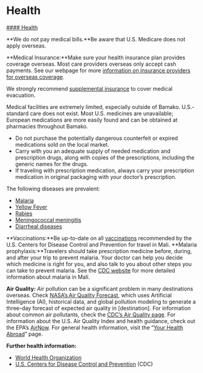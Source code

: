 # Health

[#### Health](javascript:void(0); "Health")

**We do not pay medical bills.**Be aware that U.S. Medicare does not apply overseas.

**Medical Insurance:**Make sure your health insurance plan provides coverage overseas. Most care providers overseas only accept cash payments. See our webpage for more [information on insurance providers for overseas coverage](http://travel.state.gov/content/passports/en/go/health/insurance-providers.html).

We strongly recommend [supplemental insurance](http://travel.state.gov/content/passports/english/go/health/insurance-providers.html) to cover medical evacuation.

Medical facilities are extremely limited, especially outside of Bamako. U.S.-standard care does not exist. Most U.S. medicines are unavailable; European medications are more easily found and can be obtained at pharmacies throughout Bamako.

* Do not purchase the potentially dangerous counterfeit or expired medications sold on the local market.
* Carry with you an adequate supply of needed medication and prescription drugs, along with copies of the prescriptions, including the generic names for the drugs.
* If traveling with prescription medication, always carry your prescription medication in original packaging with your doctor’s prescription.

The following diseases are prevalent:

* [Malaria](https://travel.state.gov/content/travel/en/international-travel/International-Travel-Country-Information-Pages/Mali.html#ExternalPopup)
* [Yellow Fever](https://travel.state.gov/content/travel/en/international-travel/International-Travel-Country-Information-Pages/Mali.html#ExternalPopup)
* [Rabies](https://travel.state.gov/content/travel/en/international-travel/International-Travel-Country-Information-Pages/Mali.html#ExternalPopup)
* [Meningococcal meningitis](https://travel.state.gov/content/travel/en/international-travel/International-Travel-Country-Information-Pages/Mali.html#ExternalPopup)
* [Diarrheal diseases](https://travel.state.gov/content/travel/en/international-travel/International-Travel-Country-Information-Pages/Mali.html#ExternalPopup)

**Vaccinations:**Be up-to-date on all [vaccinations](https://travel.state.gov/content/travel/en/international-travel/International-Travel-Country-Information-Pages/Mali.html#ExternalPopup) recommended by the U.S. Centers for Disease Control and Prevention for travel in Mali.  **Malaria prophylaxis:**Travelers should take prescription medicine before, during, and after your trip to prevent malaria. Your doctor can help you decide which medicine is right for you, and also talk to you about other steps you can take to prevent malaria. See the [CDC website](https://wwwnc.cdc.gov/travel/yellowbook/2020/preparing-international-travelers/yellow-fever-vaccine-and-malaria-prophylaxis-information-by-country/mali) for more detailed information about malaria in Mali.

**Air Quality:** Air pollution can be a significant problem in many destinations overseas. Check [NASA’s Air Quality Forecast](https://aeronet.gsfc.nasa.gov/new_web/aqforecast), which uses Artificial Intelligence (AI), historical data, and global pollution modeling to generate a three-day forecast of expected air quality in [destination]. For information about common air pollutants, check the [CDC’s Air Quality page](https://www.cdc.gov/air-quality/pollutants/). For information about the U.S. Air Quality Index and health guidance, check out the EPA’s [AirNow](https://www.airnow.gov/aqi/aqi-basics/). For general health information, visit the “[Your Health Abroad](https://travel.state.gov/content/travel/en/international-travel/before-you-go/your-health-abroad.html)” page.

**Further health information:**

* [World Health Organization](https://travel.state.gov/content/travel/en/international-travel/International-Travel-Country-Information-Pages/Mali.html#ExternalPopup)
* [U.S. Centers for Disease Control and Prevention](https://travel.state.gov/content/travel/en/international-travel/International-Travel-Country-Information-Pages/Mali.html#ExternalPopup) (CDC)